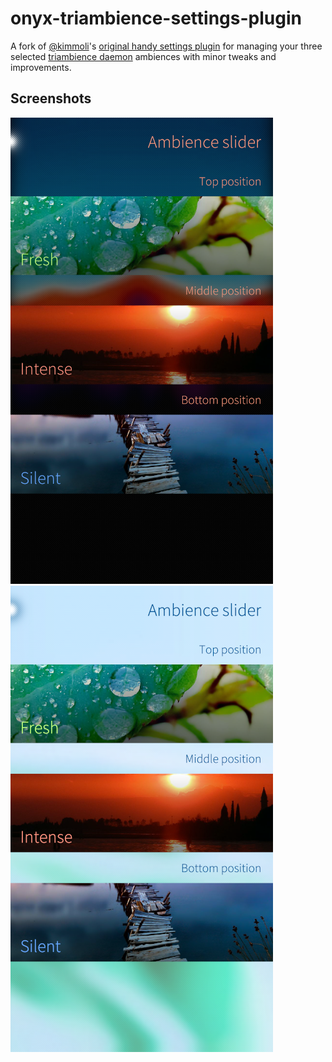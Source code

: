 # onyx-triambience-settings-plugin
A fork of [@kimmoli](https://github.com/kimmoli)'s [original handy settings plugin](https://github.com/kimmoli/onyx-triambience-settings-plugin) for managing your three selected [triambience daemon](https://github.com/sailfishos-oneplus5/triambience-daemon) ambiences with minor tweaks and improvements.

## Screenshots

![Screenshot on dark ambience](screenshots/settings-plugin-dark-ambience.png "The settings plugin UI under a dark ambience")
![Screenshot on light ambience](screenshots/settings-plugin-light-ambience.png "The settings plugin UI under a light ambience")
